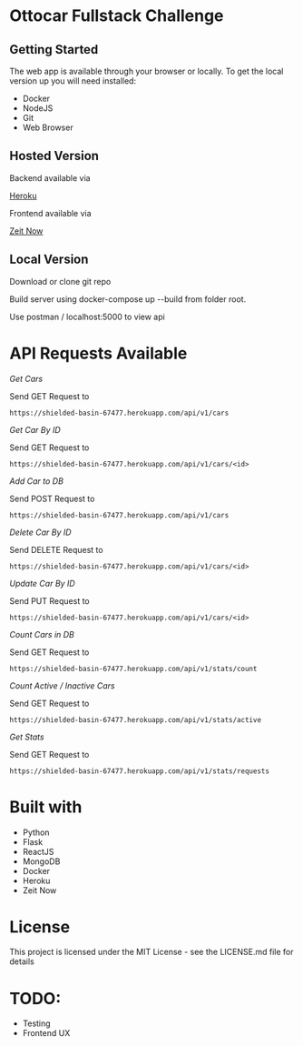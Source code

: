 # Ottocar Fullstack Challenge

## Getting Started

The web app is available through your browser or locally. To get the local version up you will need installed:

* Docker
* NodeJS
* Git
* Web Browser


## Hosted Version

Backend available via

[Heroku](https://shielded-basin-67477.herokuapp.com/)


Frontend available via

[Zeit Now](https://app.colinbowen.now.sh/index.html)


## Local Version

Download or clone git repo

Build server using docker-compose up --build from folder root.

Use postman / localhost:5000 to view api

# API Requests Available

*Get Cars*

Send GET Request to

`https://shielded-basin-67477.herokuapp.com/api/v1/cars`

*Get Car By ID*

Send GET Request to

`https://shielded-basin-67477.herokuapp.com/api/v1/cars/<id>`

*Add Car to DB*

Send POST Request to 

`https://shielded-basin-67477.herokuapp.com/api/v1/cars`

*Delete Car By ID*

Send DELETE Request to 

`https://shielded-basin-67477.herokuapp.com/api/v1/cars/<id>`

*Update Car By ID*

Send PUT Request to 

`https://shielded-basin-67477.herokuapp.com/api/v1/cars/<id>`

*Count Cars in DB*

Send GET Request to

`https://shielded-basin-67477.herokuapp.com/api/v1/stats/count`


*Count Active / Inactive Cars*

Send GET Request to

`https://shielded-basin-67477.herokuapp.com/api/v1/stats/active`

*Get Stats*

Send GET Request to

`https://shielded-basin-67477.herokuapp.com/api/v1/stats/requests`




# Built with
* Python 
* Flask
* ReactJS
* MongoDB
* Docker
* Heroku
* Zeit Now


# License
This project is licensed under the MIT License - see the LICENSE.md file for details

# TODO:
- Testing
- Frontend UX